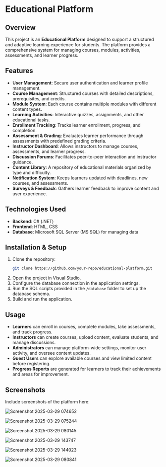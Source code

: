 # Educational Platform

## Overview
This project is an **Educational Platform** designed to support a structured and adaptive learning experience for students. The platform provides a comprehensive system for managing courses, modules, activities, assessments, and learner progress.

## Features
- **User Management**: Secure user authentication and learner profile management.
- **Course Management**: Structured courses with detailed descriptions, prerequisites, and credits.
- **Module System**: Each course contains multiple modules with different content types.
- **Learning Activities**: Interactive quizzes, assignments, and other educational tasks.
- **Enrollment Tracking**: Tracks learner enrollment, progress, and completion.
- **Assessment & Grading**: Evaluates learner performance through assessments with predefined grading criteria.
- **Instructor Dashboard**: Allows instructors to manage courses, assessments, and learner progress.
- **Discussion Forums**: Facilitates peer-to-peer interaction and instructor guidance.
- **Content Library**: A repository of educational materials organized by type and difficulty.
- **Notification System**: Keeps learners updated with deadlines, new courses, and assessments.
- **Surveys & Feedback**: Gathers learner feedback to improve content and user experience.

## Technologies Used
- **Backend**: C# (.NET)
- **Frontend**: HTML, CSS
- **Database**: Microsoft SQL Server (MS SQL) for managing data

## Installation & Setup
1. Clone the repository:
   ```sh
   git clone https://github.com/your-repo/educational-platform.git
   ```
2. Open the project in Visual Studio.
3. Configure the database connection in the application settings.
4. Run the SQL scripts provided in the `/database` folder to set up the database schema.
5. Build and run the application.

## Usage
- **Learners** can enroll in courses, complete modules, take assessments, and track progress.
- **Instructors** can create courses, upload content, evaluate students, and manage discussions.
- **Administrators** can manage platform-wide settings, monitor user activity, and oversee content updates.
- **Guest Users** can explore available courses and view limited content before registering.
- **Progress Reports** are generated for learners to track their achievements and areas for improvement.

## Screenshots
Include screenshots of the platform here:

![Screenshot 2025-03-29 074652](https://github.com/user-attachments/assets/9cd82f4a-1485-4d84-a654-feac8ffcfec2)



![Screenshot 2025-03-29 075244](https://github.com/user-attachments/assets/5a42f47f-293b-45cc-9be4-4b49572d062c)



![Screenshot 2025-03-29 080145](https://github.com/user-attachments/assets/bacbe4b7-0d8f-43fa-acb8-706eebfff5e6)





![Screenshot 2025-03-29 143747](https://github.com/user-attachments/assets/9db7cd5d-d191-4714-b8cb-244c4fec65b7)





![Screenshot 2025-03-29 144023](https://github.com/user-attachments/assets/0411bb7b-9ff7-4af8-b3a5-92911a5662d4)




![Screenshot 2025-03-29 080841](https://github.com/user-attachments/assets/86ea780c-0728-4d8f-96b4-98d4c637ed24)






